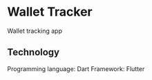# Wallet Tracker
Wallet tracking app

## Technology

Programming language: Dart
Framework: Flutter

